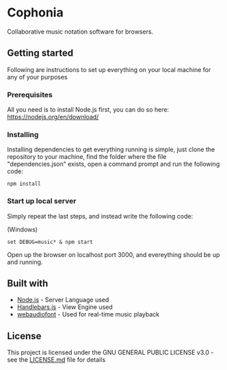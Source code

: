 # Cophonia
Collaborative music notation software for browsers.


## Getting started
Following are instructions to set up everything on your local machine for any of your purposes

### Prerequisites
All you need is to install Node.js first, you can do so here:
https://nodejs.org/en/download/

### Installing
Installing dependencies to get everything running is simple, just clone the repository to your machine, find the folder where the file "dependencies.json" exists, open a command prompt and run the following code:
```
npm install
```

### Start up local server
Simply repeat the last steps, and instead write the following code:

(Windows)
```
set DEBUG=music* & npm start
```

Open up the browser on localhost port 3000, and evereything should be up and running.

## Built with

* [Node.js](https://nodejs.org/en/) - Server Language used
* [Handlebars.js](https://handlebarsjs.com/) - View Engine used
* [webaudiofont](https://github.com/surikov/webaudiofont) - Used for real-time music playback

## License

This project is licensed under the GNU GENERAL PUBLIC LICENSE v3.0 - see the [LICENSE.md](LICENSE.md) file for details
